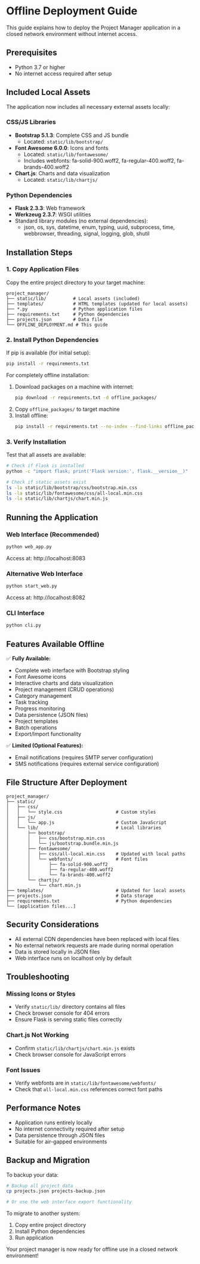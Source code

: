 # Offline Deployment Guide

This guide explains how to deploy the Project Manager application in a closed network environment without internet access.

## Prerequisites

- Python 3.7 or higher
- No internet access required after setup

## Included Local Assets

The application now includes all necessary external assets locally:

### CSS/JS Libraries
- **Bootstrap 5.1.3**: Complete CSS and JS bundle
  - Located: `static/lib/bootstrap/`
- **Font Awesome 6.0.0**: Icons and fonts
  - Located: `static/lib/fontawesome/`
  - Includes webfonts: fa-solid-900.woff2, fa-regular-400.woff2, fa-brands-400.woff2
- **Chart.js**: Charts and data visualization
  - Located: `static/lib/chartjs/`

### Python Dependencies
- **Flask 2.3.3**: Web framework
- **Werkzeug 2.3.7**: WSGI utilities
- Standard library modules (no external dependencies):
  - json, os, sys, datetime, enum, typing, uuid, subprocess, time, webbrowser, threading, signal, logging, glob, shutil

## Installation Steps

### 1. Copy Application Files
Copy the entire project directory to your target machine:
```
project_manager/
├── static/lib/          # Local assets (included)
├── templates/           # HTML templates (updated for local assets)
├── *.py                 # Python application files
├── requirements.txt     # Python dependencies
├── projects.json        # Data file
└── OFFLINE_DEPLOYMENT.md # This guide
```

### 2. Install Python Dependencies
If pip is available (for initial setup):
```bash
pip install -r requirements.txt
```

For completely offline installation:
1. Download packages on a machine with internet:
   ```bash
   pip download -r requirements.txt -d offline_packages/
   ```
2. Copy `offline_packages/` to target machine
3. Install offline:
   ```bash
   pip install -r requirements.txt --no-index --find-links offline_packages/
   ```

### 3. Verify Installation
Test that all assets are available:
```bash
# Check if Flask is installed
python -c "import flask; print('Flask version:', flask.__version__)"

# Check if static assets exist
ls -la static/lib/bootstrap/css/bootstrap.min.css
ls -la static/lib/fontawesome/css/all-local.min.css
ls -la static/lib/chartjs/chart.min.js
```

## Running the Application

### Web Interface (Recommended)
```bash
python web_app.py
```
Access at: http://localhost:8083

### Alternative Web Interface
```bash
python start_web.py
```
Access at: http://localhost:8082

### CLI Interface
```bash
python cli.py
```

## Features Available Offline

✅ **Fully Available:**
- Complete web interface with Bootstrap styling
- Font Awesome icons
- Interactive charts and data visualization
- Project management (CRUD operations)
- Category management
- Task tracking
- Progress monitoring
- Data persistence (JSON files)
- Project templates
- Batch operations
- Export/Import functionality

✅ **Limited (Optional Features):**
- Email notifications (requires SMTP server configuration)
- SMS notifications (requires external service configuration)

## File Structure After Deployment

```
project_manager/
├── static/
│   ├── css/
│   │   └── style.css                    # Custom styles
│   ├── js/
│   │   └── app.js                       # Custom JavaScript
│   └── lib/                             # Local libraries
│       ├── bootstrap/
│       │   ├── css/bootstrap.min.css
│       │   └── js/bootstrap.bundle.min.js
│       ├── fontawesome/
│       │   ├── css/all-local.min.css    # Updated with local paths
│       │   └── webfonts/                # Font files
│       │       ├── fa-solid-900.woff2
│       │       ├── fa-regular-400.woff2
│       │       └── fa-brands-400.woff2
│       └── chartjs/
│           └── chart.min.js
├── templates/                           # Updated for local assets
├── projects.json                        # Data storage
├── requirements.txt                     # Python dependencies
└── [application files...]
```

## Security Considerations

- All external CDN dependencies have been replaced with local files
- No external network requests are made during normal operation
- Data is stored locally in JSON files
- Web interface runs on localhost only by default

## Troubleshooting

### Missing Icons or Styles
- Verify `static/lib/` directory contains all files
- Check browser console for 404 errors
- Ensure Flask is serving static files correctly

### Chart.js Not Working
- Confirm `static/lib/chartjs/chart.min.js` exists
- Check browser console for JavaScript errors

### Font Issues
- Verify webfonts are in `static/lib/fontawesome/webfonts/`
- Check that `all-local.min.css` references correct font paths

## Performance Notes

- Application runs entirely locally
- No internet connectivity required after setup
- Data persistence through JSON files
- Suitable for air-gapped environments

## Backup and Migration

To backup your data:
```bash
# Backup all project data
cp projects.json projects-backup.json

# Or use the web interface export functionality
```

To migrate to another system:
1. Copy entire project directory
2. Install Python dependencies
3. Run application

Your project manager is now ready for offline use in a closed network environment!